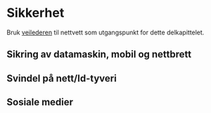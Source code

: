 # Sikkerhet


Bruk [veilederen](https://nettvett.no/veiledninger/) til nettvett som utgangspunkt for dette delkapittelet.

## Sikring av datamaskin, mobil og nettbrett

## Svindel på nett/Id-tyveri

## Sosiale medier

